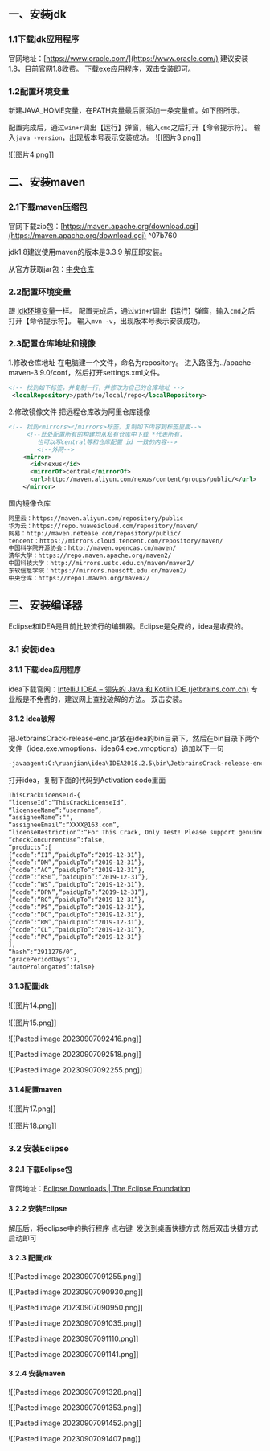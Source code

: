 ## 一、安装jdk

### 1.1下载jdk应用程序
官网地址：[https://www.oracle.com/](https://www.oracle.com/)
建议安装1.8，目前官网1.8收费。
下载exe应用程序，双击安装即可。
### 1.2配置环境变量
新建JAVA_HOME变量，在PATH变量最后面添加一条变量值。如下图所示。

配置完成后，通过`win+r`调出【运行】弹窗，输入`cmd`之后打开【命令提示符】。
输入`java -version`，出现版本号表示安装成功。
![[图片3.png]]

![[图片4.png]]

## 二、安装maven

### 2.1下载maven压缩包
官网下载zip包：[https://maven.apache.org/download.cgi](https://maven.apache.org/download.cgi) ^07b760

jdk1.8建议使用maven的版本是3.3.9
解压即安装。

从官方获取jar包：[中央仓库](https://mvnrepository.com/)

### 2.2配置环境变量

跟 [jdk环境变量](#1.2配置环境变量)一样。
配置完成后，通过`win+r`调出【运行】弹窗，输入`cmd`之后打开【命令提示符】。
输入`mvn -v`，出现版本号表示安装成功。

### 2.3配置仓库地址和镜像

1.修改仓库地址
在电脑建一个文件，命名为repository。
进入路径为../apache-maven-3.9.0/conf，然后打开settings.xml文件。

```xml
<!-- 找到如下标签，并复制一行，并修改为自己的仓库地址 -->
 <localRepository>/path/to/local/repo</localRepository> 
```

2.修改镜像文件
把远程仓库改为阿里仓库镜像

```xml
<!-- 找到<mirrors></mirrors>标签，复制如下内容到标签里面-->
	 <!--此处配置所有的构建均从私有仓库中下载 *代表所有，
		也可以写central等和仓库配置 id 一致的内容-->
		<!--外网-->
	<mirror>
      <id>nexus</id>
      <mirrorOf>central</mirrorOf>
      <url>http://maven.aliyun.com/nexus/content/groups/public/</url>
	</mirror>
```

国内镜像仓库

```txt
阿里云：https://maven.aliyun.com/repository/public
华为云：https://repo.huaweicloud.com/repository/maven/
网易：http://maven.netease.com/repository/public/
tencent：https://mirrors.cloud.tencent.com/repository/maven/
中国科学院开源协会：http://maven.opencas.cn/maven/
清华大学：https://repo.maven.apache.org/maven2/
中国科技大学：http://mirrors.ustc.edu.cn/maven/maven2/
东软信息学院：https://mirrors.neusoft.edu.cn/maven2/
中央仓库：https://repo1.maven.org/maven2/
```
## 三、安装编译器

Eclipse和IDEA是目前比较流行的编辑器。Eclipse是免费的，idea是收费的。

### 3.1 安装idea
#### 3.1.1 下载idea应用程序

idea下载官网：[IntelliJ IDEA – 领先的 Java 和 Kotlin IDE (jetbrains.com.cn)](https://www.jetbrains.com.cn/idea/promo/?bd_vid=8517581315287908800)
专业版是不免费的，建议网上查找破解的方法。
双击安装。

#### 3.1.2 idea破解
把JetbrainsCrack-release-enc.jar放在idea的bin目录下，然后在bin目录下两个文件（idea.exe.vmoptions、idea64.exe.vmoptions）追加以下一句

```txt
-javaagent:C:\ruanjian\idea\IDEA2018.2.5\bin\JetbrainsCrack-release-enc.jar
```

打开idea，复制下面的代码到Activation code里面

```txt
ThisCrackLicenseId-{
“licenseId”:“ThisCrackLicenseId”,
“licenseeName”:“username”,
“assigneeName”:"",
“assigneeEmail”:“XXXX@163.com”,
“licenseRestriction”:“For This Crack, Only Test! Please support genuine!!!”,
“checkConcurrentUse”:false,
“products”:[
{“code”:“II”,“paidUpTo”:“2019-12-31”},
{“code”:“DM”,“paidUpTo”:“2019-12-31”},
{“code”:“AC”,“paidUpTo”:“2019-12-31”},
{“code”:“RS0”,“paidUpTo”:“2019-12-31”},
{“code”:“WS”,“paidUpTo”:“2019-12-31”},
{“code”:“DPN”,“paidUpTo”:“2019-12-31”},
{“code”:“RC”,“paidUpTo”:“2019-12-31”},
{“code”:“PS”,“paidUpTo”:“2019-12-31”},
{“code”:“DC”,“paidUpTo”:“2019-12-31”},
{“code”:“RM”,“paidUpTo”:“2019-12-31”},
{“code”:“CL”,“paidUpTo”:“2019-12-31”},
{“code”:“PC”,“paidUpTo”:“2019-12-31”}
],
“hash”:“2911276/0”,
“gracePeriodDays”:7,
“autoProlongated”:false}
```

#### 3.1.3配置jdk

![[图片14.png]]


![[图片15.png]]


![[Pasted image 20230907092416.png]]

![[Pasted image 20230907092518.png]]

![[Pasted image 20230907092255.png]]
#### 3.1.4配置maven

![[图片17.png]]

![[图片18.png]]

### 3.2 安装Eclipse

#### 3.2.1 下载Eclipse包

官网地址：[Eclipse Downloads | The Eclipse Foundation](https://www.eclipse.org/downloads/)

#### 3.2.2 安装Eclipse

解压后，将eclipse中的执行程序 点右键  发送到桌面快捷方式
然后双击快捷方式启动即可

#### 3.2.3 配置jdk

![[Pasted image 20230907091255.png]]


![[Pasted image 20230907090930.png]]

![[Pasted image 20230907090950.png]]

![[Pasted image 20230907091035.png]]

![[Pasted image 20230907091110.png]]

![[Pasted image 20230907091141.png]]
#### 3.2.4 安装maven

![[Pasted image 20230907091328.png]]

![[Pasted image 20230907091353.png]]

![[Pasted image 20230907091452.png]]

![[Pasted image 20230907091407.png]]